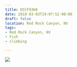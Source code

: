 ```yaml
---
title: DSCF9368
date: 2018-03-03T19:07:52-08:00
draft: false
location: Red Rock Canyon, NV
tags:
- Red Rock Canyon, NV
- Fish
- climbing

---
```

![](https://d17enza3bfujl8.cloudfront.net/DSCF9368.jpg)
